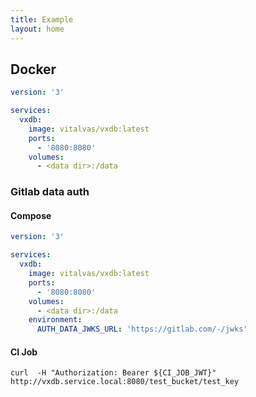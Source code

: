 ```yaml
---
title: Example
layout: home
---
```


## Docker

```yml
version: '3'

services:
  vxdb:
    image: vitalvas/vxdb:latest
    ports:
      - '8080:8080'
    volumes:
      - <data dir>:/data
```

### Gitlab data auth

#### Compose

```yml
version: '3'

services:
  vxdb:
    image: vitalvas/vxdb:latest
    ports:
      - '8080:8080'
    volumes:
      - <data dir>:/data
    environment:
      AUTH_DATA_JWKS_URL: 'https://gitlab.com/-/jwks'
```

#### CI Job

```shell
curl  -H "Authorization: Bearer ${CI_JOB_JWT}" http://vxdb.service.local:8080/test_bucket/test_key
```
